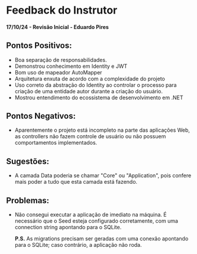 # Feedback do Instrutor

#### 17/10/24 - Revisão Inicial - Eduardo Pires

## Pontos Positivos:

- Boa separação de responsabilidades.
- Demonstrou conhecimento em Identity e JWT
- Bom uso de mapeador AutoMapper
- Arquitetura enxuta de acordo com a complexidade do projeto
- Uso correto da abstração do Identity ao controlar o processo para criação de uma entidade autor durante a criação do usuário.
- Mostrou entendimento do ecossistema de desenvolvimento em .NET

## Pontos Negativos:

- Aparentemente o projeto está incompleto na parte das aplicações Web, as controllers não fazem controle de usuário ou não possuem comportamentos implementados.

## Sugestões:

- A camada Data poderia se chamar "Core" ou "Application", pois confere mais poder a tudo que esta camada está fazendo.

## Problemas:

- Não consegui executar a aplicação de imediato na máquina. É necessário que o Seed esteja configurado corretamente, com uma connection string apontando para o SQLite.

  **P.S.** As migrations precisam ser geradas com uma conexão apontando para o SQLite; caso contrário, a aplicação não roda.
